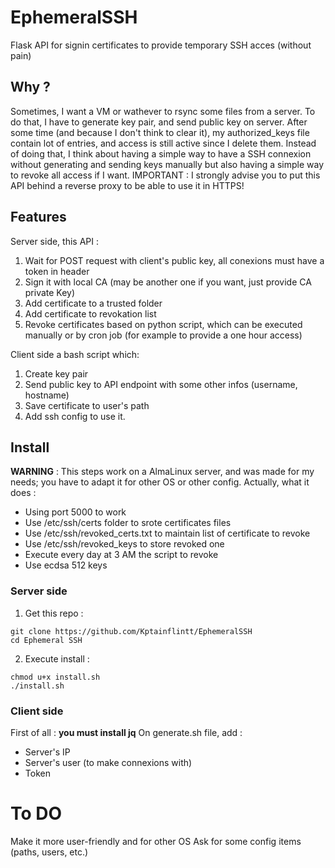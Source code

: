 # EphemeralSSH
Flask API for signin certificates to provide temporary SSH acces (without pain)

## Why ?
Sometimes, I want a VM or wathever to rsync some files from a server. To do that, I have to generate key pair, and send public key on server. After some time (and because I don't think to clear it), my authorized_keys file contain lot of entries, and access is still active since I delete them.
Instead of doing that, I think about having a simple way to have a SSH connexion without generating and sending keys manually but also having a simple way to revoke all access if I want.
IMPORTANT : I strongly advise you to put this API behind a reverse proxy to be able to use it in HTTPS!

## Features

Server side, this API : 
1. Wait for POST request with client's public key, all conexions must have a token in header
2. Sign it with local CA (may be another one if you want, just provide CA private Key)
3. Add certificate to a trusted folder
4. Add certificate to revokation list
5. Revoke certificates based on python script, which can be executed manually or by cron job (for example to provide a one hour access)

Client side a bash script which:
1. Create key pair
2. Send public key to API endpoint with some other infos (username, hostname)
3. Save certificate to user's path
4. Add ssh config to use it.

## Install
**WARNING** : This steps work on a AlmaLinux server, and was made for my needs; you have to adapt it for other OS or other config.
Actually, what it does : 
- Using port 5000 to work
- Use /etc/ssh/certs folder to srote certificates files
- Use /etc/ssh/revoked_certs.txt to maintain list of certificate to revoke
- Use /etc/ssh/revoked_keys to store revoked one
- Execute every day at 3 AM the script to revoke
- Use ecdsa 512 keys

### Server side

1. Get this repo : 
```
git clone https://github.com/Kptainflintt/EphemeralSSH
cd Ephemeral SSH
```
2. Execute install :
```
chmod u+x install.sh
./install.sh
```


### Client side

First of all : **you must install jq**
On generate.sh file, add : 
- Server's IP
- Server's user (to make connexions with)
- Token

# To DO

Make it more user-friendly and for other OS
Ask for some config items (paths, users, etc.)
